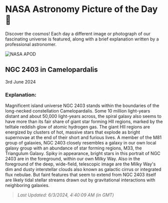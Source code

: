 
  # NASA Astronomy Picture of the Day 🌌

  Discover the cosmos! Each day a different image or photograph of our fascinating universe is featured, along with a brief explanation written by a professional astronomer.

![NASA APOD](https://apod.nasa.gov/apod/image/2405/NGC2403-LRGB+Ha+Oiii-v25-f.jpg)

## NGC 2403 in Camelopardalis

3rd June 2024

### Explanation: 

Magnificent island universe NGC 2403 stands within the boundaries of the long-necked constellation Camelopardalis. Some 10 million light-years distant and about 50,000 light-years across, the spiral galaxy also seems to have more than its fair share of giant star forming HII regions, marked by the telltale reddish glow of atomic hydrogen gas. The giant HII regions are energized by clusters of hot, massive stars that explode as bright supernovae at the end of their short and furious lives. A member of the M81 group of galaxies, NGC 2403 closely resembles a galaxy in our own local galaxy group with an abundance of star forming regions, M33, the Triangulum Galaxy. Spiky in appearance, bright stars in this portrait of NGC 2403 are in the foreground, within our own Milky Way. Also in the foreground of the deep, wide-field, telescopic image are the Milky Way's dim and dusty interstellar clouds also known as galactic cirrus or integrated flux nebulae. But faint features that seem to extend from NGC 2403 itself are likely tidal stellar streams drawn out by gravitational interactions with neighboring galaxies.

> _Last Updated: 6/3/2024, 4:40:09 AM (in GMT)_
